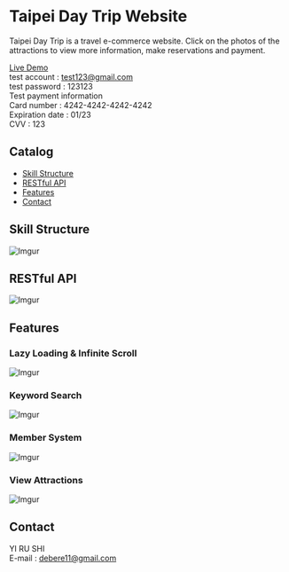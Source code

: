 # Taipei Day Trip Website

Taipei Day Trip is a travel e-commerce website. Click on the photos of the attractions to view more information, make reservations and payment.

[Live Demo](http://18.177.180.125:3000/)<br/>
test account : test123@gmail.com<br/>
test password : 123123
<br/>
Test payment information<br/>
Card number : 4242-4242-4242-4242<br/>
Expiration date : 01/23<br/>
CVV : 123

## Catalog

- [Skill Structure](#Skill-Structure)
- [RESTful API](#RESTful-API)
- [Features](#Features)
- [Contact](#Contact)

## Skill Structure

![Imgur](https://imgur.com/3rMKcE1.png)

## RESTful API

![Imgur](https://imgur.com/u9uFCfJ.png)

## Features

### Lazy Loading & Infinite Scroll

![Imgur](https://imgur.com/rzcvuZq.gif)

### Keyword Search

![Imgur](https://imgur.com/tWLntkf.gif)

### Member System

![Imgur](https://imgur.com/3oPrQ5w.gif)

### View Attractions

![Imgur](https://imgur.com/XPAs4vV.gif)

## Contact

YI RU SHI<br/>
E-mail : debere11@gmail.com
